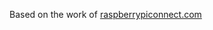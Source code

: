 Based on the work of [raspberrypiconnect.com](http://www.raspberryconnect.com/network/item/315-raspberry-pi-3-auto-wifi-hotspot-if-no-internet)
